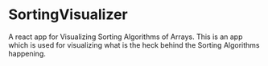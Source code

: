 # SortingVisualizer
A react app for Visualizing Sorting Algorithms of Arrays.
This is an app which is used for visualizing what is the heck behind the Sorting Algorithms happening.

